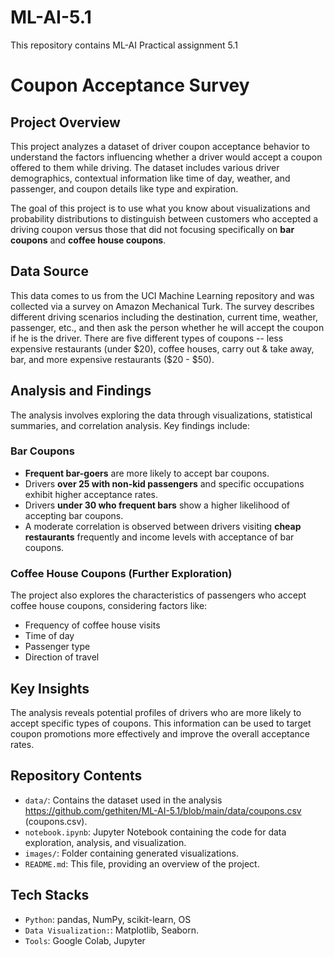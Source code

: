 # ML-AI-5.1
This repository contains ML-AI Practical assignment 5.1

# Coupon Acceptance Survey

## Project Overview

This project analyzes a dataset of driver coupon acceptance behavior to understand the factors influencing whether a driver would accept a coupon offered to them while driving. The dataset includes various driver demographics, contextual information like time of day, weather, and passenger, and coupon details like type and expiration.

The goal of this project is to use what you know about visualizations and probability distributions to distinguish between customers who accepted a driving coupon versus those that did not focusing specifically on **bar coupons** and **coffee house coupons**.

## Data Source

This data comes to us from the UCI Machine Learning repository and was collected via a survey on Amazon Mechanical Turk. The survey describes different driving scenarios including the destination, current time, weather, passenger, etc., and then ask the person whether he will accept the coupon if he is the driver. There are five different types of coupons -- less expensive restaurants (under $20), coffee houses, carry out & take away, bar, and more expensive restaurants ($20 - $50).

## Analysis and Findings

The analysis involves exploring the data through visualizations, statistical summaries, and correlation analysis. Key findings include:

### Bar Coupons

*   **Frequent bar-goers** are more likely to accept bar coupons.
*   Drivers **over 25 with non-kid passengers** and specific occupations exhibit higher acceptance rates.
*   Drivers **under 30 who frequent bars** show a higher likelihood of accepting bar coupons.
*   A moderate correlation is observed between drivers visiting **cheap restaurants** frequently and income levels with acceptance of bar coupons.

### Coffee House Coupons (Further Exploration)

The project also explores the characteristics of passengers who accept coffee house coupons, considering factors like:

*   Frequency of coffee house visits
*   Time of day
*   Passenger type
*   Direction of travel

## Key Insights

The analysis reveals potential profiles of drivers who are more likely to accept specific types of coupons. This information can be used to target coupon promotions more effectively and improve the overall acceptance rates.

## Repository Contents

*   `data/`: Contains the dataset used in the analysis https://github.com/gethiten/ML-AI-5.1/blob/main/data/coupons.csv (coupons.csv).
*   `notebook.ipynb`: Jupyter Notebook containing the code for data exploration, analysis, and visualization.
*   `images/`: Folder containing generated visualizations.
*   `README.md`: This file, providing an overview of the project.

## Tech Stacks

*   `Python`: pandas, NumPy, scikit-learn, OS
*   `Data Visualization:`: Matplotlib, Seaborn.
*   `Tools`: Google Colab, Jupyter

